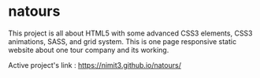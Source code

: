 # natours

This project is all about HTML5 with some advanced CSS3 elements, CSS3 animations, SASS, and grid system. This is one page responsive static website about one tour company and its working.

Active project's link : https://nimit3.github.io/natours/
